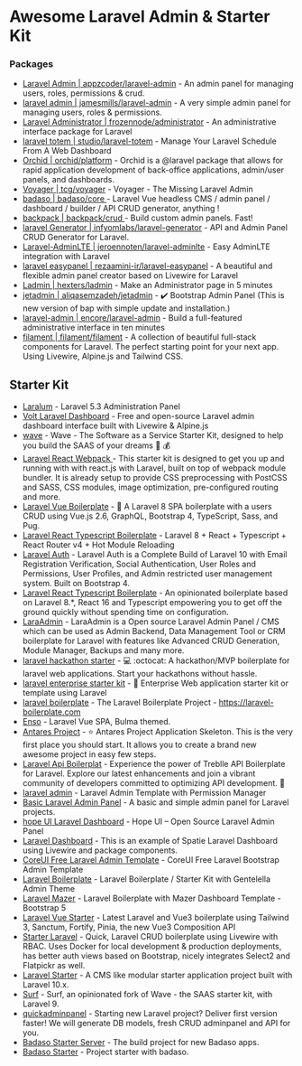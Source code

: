 Awesome Laravel Admin & Starter Kit
===============

### Packages
- [Laravel Admin | appzcoder/laravel-admin](https://github.com/sohelamin/laravel-admin) - An admin panel for managing users, roles, permissions & crud.
- [laravel admin | jamesmills/laravel-admin](https://github.com/jamesmills/laravel-admin) - A very simple admin panel for managing users, roles & permissions.
- [Laravel Administrator | frozennode/administrator](https://github.com/FrozenNode/Laravel-Administrator/) - An administrative interface package for Laravel
- [laravel totem | studio/laravel-totem](https://github.com/codestudiohq/laravel-totem) - Manage Your Laravel Schedule From A Web Dashboard
- [Orchid | orchid/platform](https://github.com/orchidsoftware/platform) - Orchid is a @laravel package that allows for rapid application development of back-office applications, admin/user panels, and dashboards.
- [Voyager | tcg/voyager](https://github.com/thedevdojo/voyager) - Voyager - The Missing Laravel Admin
- [badaso | badaso/core ](https://github.com/uasoft-indonesia/badaso) - Laravel Vue headless CMS / admin panel / dashboard / builder / API CRUD generator, anything !
- [backpack | backpack/crud ](https://github.com/laravel-backpack/crud) - Build custom admin panels. Fast!
- [laravel Generator | infyomlabs/laravel-generator](https://github.com/InfyOmLabs/laravel-generator) - API and Admin Panel CRUD Generator for Laravel.
- [Laravel-AdminLTE | jeroennoten/laravel-adminlte](https://github.com/jeroennoten/Laravel-AdminLTE) - Easy AdminLTE integration with Laravel
- [laravel easypanel | rezaamini-ir/laravel-easypanel](https://github.com/rezaamini-ir/laravel-easypanel) - A beautiful and flexible admin panel creator based on Livewire for Laravel
- [Ladmin | hexters/ladmin](https://github.com/hexters/ladmin) - Make an Administrator page in 5 minutes
- [jetadmin | aliqasemzadeh/jetadmin](https://github.com/aliqasemzadeh/jetadmin) - ✔️ Bootstrap Admin Panel (This is new version of bap with simple update and installation.)
- [laravel-admin | encore/laravel-admin](https://github.com/z-song/laravel-admin) - Build a full-featured administrative interface in ten minutes
- [filament | filament/filament](https://github.com/filamentphp/filament) - A collection of beautiful full-stack components for Laravel. The perfect starting point for your next app. Using Livewire, Alpine.js and Tailwind CSS.

## Starter Kit
- [Laralum](https://github.com/ConsoleTVs/Laralum) - Laravel 5.3 Administration Panel
- [Volt Laravel Dashboard](https://github.com/themesberg/volt-laravel-dashboard) - Free and open-source Laravel admin dashboard interface built with Livewire & Alpine.js 
- [wave](https://github.com/thedevdojo/wave) - Wave - The Software as a Service Starter Kit, designed to help you build the SAAS of your dreams 🚀 💰
- [Laravel React Webpack
](https://github.com/bezunakarmi/laravel-react-webpack) - This starter kit is designed to get you up and running with with react.js with Laravel, built on top of webpack module bundler. It is already setup to provide CSS preprocessing with PostCSS and SASS, CSS modules, image optimization, pre-configured routing and more.
- [Laravel Vue Boilerplate](https://github.com/alefesouza/laravel-vue-boilerplate) - 🐘 A Laravel 8 SPA boilerplate with a users CRUD using Vue.js 2.6, GraphQL, Bootstrap 4, TypeScript, Sass, and Pug.
- [Laravel React Typescript Boilerplate](https://github.com/georgewritescode/Laravel-React-Typescript-Boilerplate) - Laravel 8 + React + Typescript + React Router v4 + Hot Module Reloading
- [Laravel Auth](https://github.com/jeremykenedy/laravel-auth) - Laravel Auth is a Complete Build of Laravel 10 with Email Registration Verification, Social Authentication, User Roles and Permissions, User Profiles, and Admin restricted user management system. Built on Bootstrap 4.
- [Laravel React Typescript Boilerplate](https://github.com/georgewritescode/Laravel-React-Typescript-Boilerplate) - An opinionated boilerplate based on Laravel 8.*, React 16 and Typescript empowering you to get off the ground quickly without spending time on configuration.
- [LaraAdmin](https://github.com/dwijitsolutions/laraadmin) - LaraAdmin is a Open source Laravel Admin Panel / CMS which can be used as Admin Backend, Data Management Tool or CRM boilerplate for Laravel with features like Advanced CRUD Generation, Module Manager, Backups and many more.
- [laravel hackathon starter](https://github.com/unicodeveloper/laravel-hackathon-starter) - 💻 :octocat: A hackathon/MVP boilerplate for laravel web applications. Start your hackathons without hassle.
- [laravel enterprise starter kit](https://github.com/sroutier/laravel-enterprise-starter-kit) - 👔 Enterprise Web application starter kit or template using Laravel
- [laravel boilerplate](https://github.com/rappasoft/laravel-boilerplate) - The Laravel Boilerplate Project - https://laravel-boilerplate.com
- [Enso](https://github.com/laravel-enso/Enso) - Laravel Vue SPA, Bulma themed. 
- [Antares Project](https://github.com/antaresproject/project) - ⭐ Antares Project Application Skeleton. This is the very first place you should start. It allows you to create a brand new awesome project in easy few steps.
- [Laravel Api Boilerplat](https://github.com/Treblle/laravel-api-boilerplate) - Experience the power of Treblle API Boilerplate for Laravel. Explore our latest enhancements and join a vibrant community of developers committed to optimizing API development. 🚀
- [laravel admin](https://github.com/walkswithme/laravel-admin) - Laravel Admin Template with Permission Manager
- [Basic Laravel Admin Panel](https://github.com/balajidharma/basic-laravel-admin-panel) - A basic and simple admin panel for Laravel projects.
- [hope UI Laravel Dashboard](https://github.com/iqonicdesignofficial/hope-ui-laravel-dashboard) - Hope UI – Open Source Laravel Admin Panel
- [Laravel Dashboard](https://github.com/jeremykenedy/laravel-dashboard) - This is an example of Spatie Laravel Dashboard using Livewire and package components. 
- [CoreUI Free Laravel Admin Template](https://github.com/coreui/coreui-free-laravel-admin-template) - CoreUI Free Laravel Bootstrap Admin Template
- [Laravel Boilerplate](https://github.com/Labs64/laravel-boilerplate) - Laravel Boilerplate / Starter Kit with Gentelella Admin Theme
- [Laravel Mazer](https://github.com/zuramai/laravel-mazer) - Laravel Boilerplate with Mazer Dashboard Template - Bootstrap 5
- [Laravel Vue Starter](https://github.com/gdarko/laravel-vue-starter) - Latest Laravel and Vue3 boilerplate using Tailwind 3, Sanctum, Fortify, Pinia, the new Vue3 Composition API
- [Starter Laravel](https://github.com/vaibhavpandeyvpz/starter-laravel) - Quick, Laravel CRUD boilerplate using Livewire with RBAC. Uses Docker for local development & production deployments, has better auth views based on Bootstrap, nicely integrates Select2 and Flatpickr as well.
- [Laravel Starter](https://github.com/nasirkhan/laravel-starter) - A CMS like modular starter application project built with Laravel 10.x.
- [Surf](https://github.com/thinkverse/surf) - Surf, an opinionated fork of Wave - the SAAS starter kit, with Laravel 9.
- [quickadminpanel](https://quickadminpanel.com/register) - Starting new Laravel project? Deliver first version faster!
We will generate DB models, fresh CRUD adminpanel and API for you.
- [Badaso Starter Server](https://github.com/uasoft-indonesia/badaso-starter-server) - The build project for new Badaso apps.
- [Badaso Starter](https://github.com/uasoft-indonesia/badaso-starter) - Project starter with badaso.

